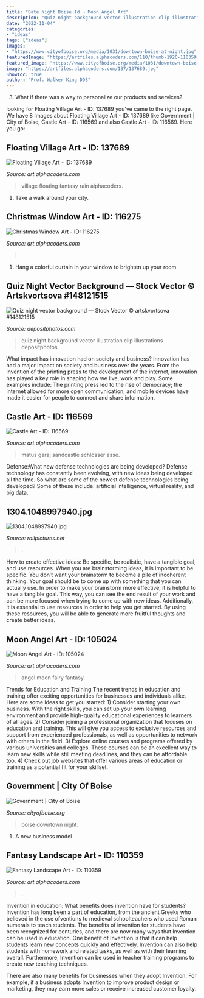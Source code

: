 ```yaml
---
title: "Date Night Boise Id ~ Moon Angel Art"
description: "Quiz night background vector illustration clip illustrations depositphotos"
date: "2022-11-04"
categories:
- "ideas"
tags: ["ideas"]
images:
- "https://www.cityofboise.org/media/1031/downtown-boise-at-night.jpg"
featuredImage: "https://artfiles.alphacoders.com/110/thumb-1920-110359.jpg"
featured_image: "https://www.cityofboise.org/media/1031/downtown-boise-at-night.jpg"
image: "https://artfiles.alphacoders.com/137/137689.jpg"
ShowToc: true
author: "Prof. Walker King DDS"
---
```



3. What if there was a way to personalize our products and services?

	

		
looking for Floating Village Art - ID: 137689 you've came to the right page. We have 8 Images about Floating Village Art - ID: 137689 like Government | City of Boise, Castle Art - ID: 116569 and also Castle Art - ID: 116569. Here you go:
		
    
## Floating Village Art - ID: 137689

<img loading=lazy src="https://artfiles.alphacoders.com/137/137689.jpg" onerror="this.onerror=null;this.src='https://tse2.mm.bing.net/th?id=OIP.WBjwn902sZTg2RjQvG3dNAHaD-&amp;pid=15.1';" alt="Floating Village Art - ID: 137689">

_Source: art.alphacoders.com_

>village floating fantasy rain alphacoders. 

	

1) Take a walk around your city.

    
## Christmas Window Art - ID: 116275

<img loading=lazy src="https://artfiles.alphacoders.com/116/thumb-1920-116275.jpg" onerror="this.onerror=null;this.src='https://tse4.mm.bing.net/th?id=OIP.S8tA4azeYY9B0KkdhZOqnQHaEo&amp;pid=15.1';" alt="Christmas Window Art - ID: 116275">

_Source: art.alphacoders.com_

>. 

	

1. Hang a colorful curtain in your window to brighten up your room.

    
## Quiz Night Vector Background — Stock Vector © Artskvortsova #148121515

<img loading=lazy src="https://st3.depositphotos.com/3547923/14812/v/950/depositphotos_148121515-stock-illustration-quiz-night-vector-background.jpg" onerror="this.onerror=null;this.src='https://tse4.mm.bing.net/th?id=OIP.g2knPnz2QstbVgrdYsKwPwHaKf&amp;pid=15.1';" alt="Quiz night vector background — Stock Vector © artskvortsova #148121515">

_Source: depositphotos.com_

>quiz night background vector illustration clip illustrations depositphotos. 

	

What impact has innovation had on society and business?
Innovation has had a major impact on society and business over the years. From the invention of the printing press to the development of the internet, innovation has played a key role in shaping how we live, work and play. Some examples include: The printing press led to the rise of democracy; the internet allowed for more open communication; and mobile devices have made it easier for people to connect and share information.

    
## Castle Art - ID: 116569

<img loading=lazy src="https://artfiles.alphacoders.com/116/thumb-1920-116569.jpg" onerror="this.onerror=null;this.src='https://tse4.mm.bing.net/th?id=OIP.11I7lSY7cf_JaN1SGGarhgHaI2&amp;pid=15.1';" alt="Castle Art - ID: 116569">

_Source: art.alphacoders.com_

>matus garaj sandcastle schlösser asse. 

	

Defense:What new defense technologies are being developed?
Defense technology has constantly been evolving, with new ideas being developed all the time. So what are some of the newest defense technologies being developed? Some of these include: artificial intelligence, virtual reality, and big data.

    
## 1304.1048997940.jpg

<img loading=lazy src="https://www.railpictures.net/images/d1/3/0/4/1304.1048997940.jpg" onerror="this.onerror=null;this.src='https://tse4.mm.bing.net/th?id=OIP.6rrTSrnsC10TtmhpqY_BdAEdDb&amp;pid=15.1';" alt="1304.1048997940.jpg">

_Source: railpictures.net_

>. 

	

How to create effective ideas: Be specific, be realistic, have a tangible goal, and use resources.
When you are brainstorming ideas, it is important to be specific. You don’t want your brainstorm to become a pile of incoherent thinking. Your goal should be to come up with something that you can actually use. In order to make your brainstorm more effective, it is helpful to have a tangible goal. This way, you can see the end result of your work and can be more focused when trying to come up with new ideas. Additionally, it is essential to use resources in order to help you get started. By using these resources, you will be able to generate more fruitful thoughts and create better ideas.

    
## Moon Angel Art - ID: 105024

<img loading=lazy src="https://artfiles.alphacoders.com/105/105024.jpg" onerror="this.onerror=null;this.src='https://tse1.mm.bing.net/th?id=OIP.lFn9TeaE6vmOhLwdWuOkQAHaKb&amp;pid=15.1';" alt="Moon Angel Art - ID: 105024">

_Source: art.alphacoders.com_

>angel moon fairy fantasy. 

	

Trends for Education and Training
The recent trends in education and training offer exciting opportunities for businesses and individuals alike. Here are some ideas to get you started: 1) Consider starting your own business. With the right skills, you can set up your own learning environment and provide high-quality educational experiences to learners of all ages. 2) Consider joining a professional organization that focuses on education and training. This will give you access to exclusive resources and support from experienced professionals, as well as opportunities to network with others in the field. 3) Explore online courses and programs offered by various universities and colleges. These courses can be an excellent way to learn new skills while still meeting deadlines, and they can be affordable too. 4) Check out job websites that offer various areas of education or training as a potential fit for your skillset.

    
## Government | City Of Boise

<img loading=lazy src="https://www.cityofboise.org/media/1031/downtown-boise-at-night.jpg" onerror="this.onerror=null;this.src='https://tse1.mm.bing.net/th?id=OIP.BWUrc8l2Ag1je7WxD5FRNwHaDe&amp;pid=15.1';" alt="Government | City of Boise">

_Source: cityofboise.org_

>boise downtown night. 

	

1. A new business model 

    
## Fantasy Landscape Art - ID: 110359

<img loading=lazy src="https://artfiles.alphacoders.com/110/thumb-1920-110359.jpg" onerror="this.onerror=null;this.src='https://tse1.mm.bing.net/th?id=OIP.NQuVQ9A4UueBuAJyTzF7UgHaEo&amp;pid=15.1';" alt="Fantasy Landscape Art - ID: 110359">

_Source: art.alphacoders.com_

>. 

	

Invention in education: What benefits does invention have for students?
Invention has long been a part of education, from the ancient Greeks who believed in the use ofventions to medieval schoolteachers who used Roman numerals to teach students. The benefits of invention for students have been recognized for centuries, and there are now many ways that Invention can be used in education. 
One benefit of Invention is that it can help students learn new concepts quickly and effectively. Invention can also help students with homework and related tasks, as well as with their learning overall. Furthermore, Invention can be used in teacher training programs to create new teaching techniques. 

There are also many benefits for businesses when they adopt Invention. For example, if a business adopts Invention to improve product design or marketing, they may earn more sales or receive increased customer loyalty.

